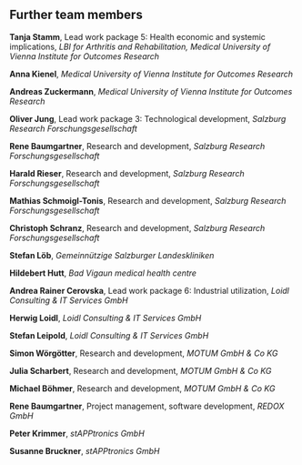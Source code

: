 ## Further team members

**Tanja Stamm**, Lead work package 5: Health economic and systemic implications, *LBI for Arthritis and Rehabilitation, Medical University of Vienna Institute for Outcomes Research*

**Anna Kienel**, *Medical University of Vienna Institute for Outcomes Research*

**Andreas Zuckermann**, *Medical University of Vienna Institute for Outcomes Research*

**Oliver Jung**, Lead work package 3: Technological development, *Salzburg Research Forschungsgesellschaft*

**Rene Baumgartner**, Research and development, *Salzburg Research Forschungsgesellschaft*

**Harald Rieser**, Research and development, *Salzburg Research Forschungsgesellschaft*

**Mathias Schmoigl-Tonis**, Research and development, *Salzburg Research Forschungsgesellschaft*

**Christoph Schranz**, Research and development, *Salzburg Research Forschungsgesellschaft*

**Stefan Löb**, *Gemeinnützige Salzburger Landeskliniken*

**Hildebert Hutt**, *Bad Vigaun medical health centre*

**Andrea Rainer Cerovska**, Lead work package 6: Industrial utilization, *Loidl Consulting & IT Services GmbH*

**Herwig Loidl**, *Loidl Consulting & IT Services GmbH*

**Stefan Leipold**, *Loidl Consulting & IT Services GmbH*

**Simon Wörgötter**, Research and development, *MOTUM GmbH & Co KG*

**Julia Scharbert**, Research and development, *MOTUM GmbH & Co KG*

**Michael Böhmer**, Research and development, *MOTUM GmbH & Co KG*

**Rene Baumgartner**, Project management, software development, *REDOX GmbH*

**Peter Krimmer**, *stAPPtronics GmbH*

**Susanne Bruckner**, *stAPPtronics GmbH*